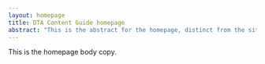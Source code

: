 ```yaml
---
layout: homepage
title: DTA Content Guide homepage
abstract: "This is the abstract for the homepage, distinct from the site.description in `_config.yml`."
---
```


This is the homepage body copy.
